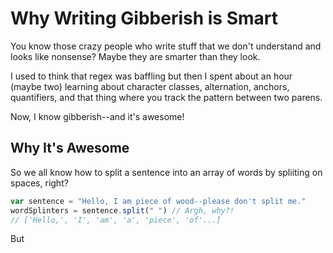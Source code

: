 # Why Writing Gibberish is Smart
You know those crazy people who write stuff that we don't understand and looks like nonsense? Maybe they are smarter than they look.

I used to think that regex was baffling but then I spent about an hour (maybe two) learning about character classes, alternation, anchors, quantifiers, and that thing where you track the pattern between two parens. 

Now, I know gibberish--and it's awesome!

## Why It's Awesome
So we all know how to split a sentence into an array of words by spliiting on spaces, right?

```javascript
var sentence = "Hello, I am piece of wood--please don't split me."
wordSplinters = sentence.split(" ") // Argh, why?!
// ['Hello,', 'I', 'am', 'a', 'piece', 'of'...]
```

But 
